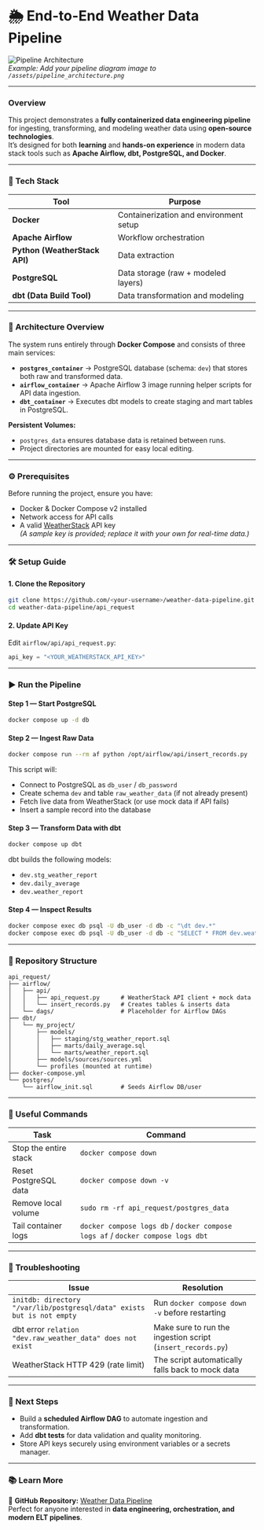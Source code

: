 # 🌦️ End-to-End Weather Data Pipeline  

![Pipeline Architecture](./pipeline_architecture.png)  
*Example: Add your pipeline diagram image to `/assets/pipeline_architecture.png`*

---

### Overview  
This project demonstrates a **fully containerized data engineering pipeline** for ingesting, transforming, and modeling weather data using **open-source technologies**.  
It’s designed for both **learning** and **hands-on experience** in modern data stack tools such as **Apache Airflow, dbt, PostgreSQL, and Docker**.

---

### 🚀 Tech Stack  
| Tool | Purpose |
|------|----------|
| **Docker** | Containerization and environment setup |
| **Apache Airflow** | Workflow orchestration |
| **Python (WeatherStack API)** | Data extraction |
| **PostgreSQL** | Data storage (raw + modeled layers) |
| **dbt (Data Build Tool)** | Data transformation and modeling |

---

### 🧩 Architecture Overview  
The system runs entirely through **Docker Compose** and consists of three main services:

- **`postgres_container`** → PostgreSQL database (schema: `dev`) that stores both raw and transformed data.  
- **`airflow_container`** → Apache Airflow 3 image running helper scripts for API data ingestion.  
- **`dbt_container`** → Executes dbt models to create staging and mart tables in PostgreSQL.

**Persistent Volumes:**  
- `postgres_data` ensures database data is retained between runs.  
- Project directories are mounted for easy local editing.

---

### ⚙️ Prerequisites  
Before running the project, ensure you have:
- Docker & Docker Compose v2 installed  
- Network access for API calls  
- A valid [WeatherStack](https://weatherstack.com/) API key  
  *(A sample key is provided; replace it with your own for real-time data.)*

---

### 🛠️ Setup Guide  

#### 1. Clone the Repository  
```bash
git clone https://github.com/<your-username>/weather-data-pipeline.git
cd weather-data-pipeline/api_request
```

#### 2. Update API Key  
Edit `airflow/api/api_request.py`:
```python
api_key = "<YOUR_WEATHERSTACK_API_KEY>"
```

---

### ▶️ Run the Pipeline  

#### Step 1 — Start PostgreSQL  
```bash
docker compose up -d db
```

#### Step 2 — Ingest Raw Data  
```bash
docker compose run --rm af python /opt/airflow/api/insert_records.py
```
This script will:
- Connect to PostgreSQL as `db_user` / `db_password`  
- Create schema `dev` and table `raw_weather_data` (if not already present)  
- Fetch live data from WeatherStack (or use mock data if API fails)  
- Insert a sample record into the database  

#### Step 3 — Transform Data with dbt  
```bash
docker compose up dbt
```
dbt builds the following models:  
- `dev.stg_weather_report`  
- `dev.daily_average`  
- `dev.weather_report`

#### Step 4 — Inspect Results  
```bash
docker compose exec db psql -U db_user -d db -c "\dt dev.*"
docker compose exec db psql -U db_user -d db -c "SELECT * FROM dev.weather_report;"
```

---

### 📁 Repository Structure  
```
api_request/
├── airflow/
│   ├── api/
│   │   ├── api_request.py      # WeatherStack API client + mock data
│   │   └── insert_records.py   # Creates tables & inserts data
│   └── dags/                   # Placeholder for Airflow DAGs
├── dbt/
│   └── my_project/
│       ├── models/
│       │   ├── staging/stg_weather_report.sql
│       │   ├── marts/daily_average.sql
│       │   └── marts/weather_report.sql
│       ├── models/sources/sources.yml
│       └── profiles (mounted at runtime)
├── docker-compose.yml
└── postgres/
    └── airflow_init.sql        # Seeds Airflow DB/user
```

---

### 🔧 Useful Commands  

| Task | Command |
|------|----------|
| Stop the entire stack | `docker compose down` |
| Reset PostgreSQL data | `docker compose down -v` |
| Remove local volume | `sudo rm -rf api_request/postgres_data` |
| Tail container logs | `docker compose logs db` / `docker compose logs af` / `docker compose logs dbt` |

---

### 🧠 Troubleshooting  

| Issue | Resolution |
|-------|-------------|
| `initdb: directory "/var/lib/postgresql/data" exists but is not empty` | Run `docker compose down -v` before restarting |
| dbt error `relation "dev.raw_weather_data" does not exist` | Make sure to run the ingestion script (`insert_records.py`) |
| WeatherStack HTTP 429 (rate limit) | The script automatically falls back to mock data |

---

### 🚧 Next Steps  
- Build a **scheduled Airflow DAG** to automate ingestion and transformation.  
- Add **dbt tests** for data validation and quality monitoring.  
- Store API keys securely using environment variables or a secrets manager.  

---

### 📚 Learn More  
🔗 **GitHub Repository:** [Weather Data Pipeline](https://lnkd.in/gNRrGcdY)  
Perfect for anyone interested in **data engineering, orchestration, and modern ELT pipelines**.
